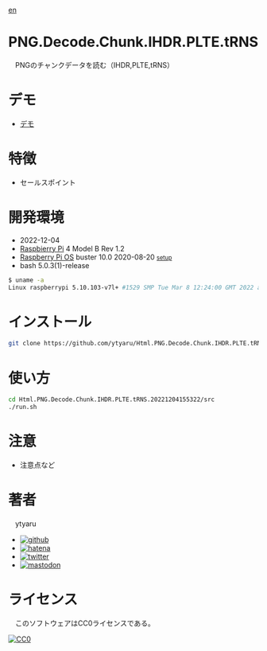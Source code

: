 [en](./README.md)

# PNG.Decode.Chunk.IHDR.PLTE.tRNS

　PNGのチャンクデータを読む（IHDR,PLTE,tRNS）

# デモ

* [デモ](https://ytyaru.github.io/Html.PNG.Decode.Chunk.IHDR.PLTE.tRNS.20221204155322/)

# 特徴

* セールスポイント

# 開発環境

* <time datetime="2022-12-04T15:53:19+0900">2022-12-04</time>
* [Raspbierry Pi](https://ja.wikipedia.org/wiki/Raspberry_Pi) 4 Model B Rev 1.2
* [Raspberry Pi OS](https://ja.wikipedia.org/wiki/Raspbian) buster 10.0 2020-08-20 <small>[setup](http://ytyaru.hatenablog.com/entry/2020/10/06/111111)</small>
* bash 5.0.3(1)-release

```sh
$ uname -a
Linux raspberrypi 5.10.103-v7l+ #1529 SMP Tue Mar 8 12:24:00 GMT 2022 armv7l GNU/Linux
```

# インストール

```sh
git clone https://github.com/ytyaru/Html.PNG.Decode.Chunk.IHDR.PLTE.tRNS.20221204155322
```

# 使い方

```sh
cd Html.PNG.Decode.Chunk.IHDR.PLTE.tRNS.20221204155322/src
./run.sh
```

# 注意

* 注意点など

# 著者

　ytyaru

* [![github](http://www.google.com/s2/favicons?domain=github.com)](https://github.com/ytyaru "github")
* [![hatena](http://www.google.com/s2/favicons?domain=www.hatena.ne.jp)](http://ytyaru.hatenablog.com/ytyaru "hatena")
* [![twitter](http://www.google.com/s2/favicons?domain=twitter.com)](https://twitter.com/ytyaru1 "twitter")
* [![mastodon](http://www.google.com/s2/favicons?domain=mstdn.jp)](https://mstdn.jp/web/accounts/233143 "mastdon")

# ライセンス

　このソフトウェアはCC0ライセンスである。

[![CC0](http://i.creativecommons.org/p/zero/1.0/88x31.png "CC0")](http://creativecommons.org/publicdomain/zero/1.0/deed.ja)

